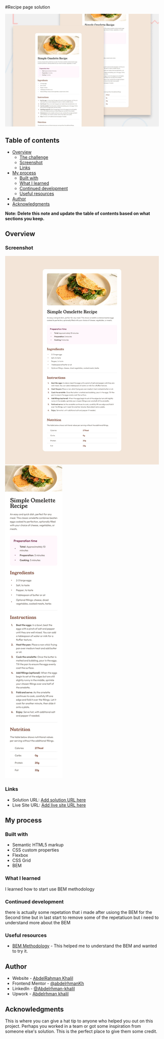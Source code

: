 #Recipe page solution

![Design preview for the Recipe page coding challenge](./preview.jpg)

## Table of contents

- [Overview](#overview)
  - [The challenge](#the-challenge)
  - [Screenshot](#screenshot)
  - [Links](#links)
- [My process](#my-process)
  - [Built with](#built-with)
  - [What I learned](#what-i-learned)
  - [Continued development](#continued-development)
  - [Useful resources](#useful-resources)
- [Author](#author)
- [Acknowledgments](#acknowledgments)

**Note: Delete this note and update the table of contents based on what sections you keep.**

## Overview

### Screenshot

![](./design/desktop-design.jpg)
![](./design/mobile-design.jpg)

### Links

- Solution URL: [Add solution URL here](https://github.com/abdelrhmanKh/recipe-page)
- Live Site URL: [Add live site URL here](https://abdelrhmankh.github.io/recipe-page/)

## My process

### Built with

- Semantic HTML5 markup
- CSS custom properties
- Flexbox
- CSS Grid
- BEM

### What I learned

I learned how to start use BEM methodology

### Continued development

there is actually some repetation that i made after usiong the BEM for the Second time but in last start to remove some of the repetatiuon but i need to understand more about the BEM

### Useful resources

- [BEM Methodology](https://getbem.com/introduction/) - This helped me to understand the BEM and wanted to try it.

## Author

- Website - [AbdelRahman Khalil](https://abdelrhmankh.github.io/abdelrhmankhalil/)
- Frontend Mentor - [@abdelrhmanKh](https://www.frontendmentor.io/profile/abdelrhmanKh)
- LinkedIn - [@Abdelrhman-khalil](https://www.linkedin.com/in/abdelrhman-khalil-ali-9716a0188/)
- Upwork - [Abdelrhman khalil](https://www.upwork.com/freelancers/~0166fb261d37d97378)

## Acknowledgments

This is where you can give a hat tip to anyone who helped you out on this project. Perhaps you worked in a team or got some inspiration from someone else's solution. This is the perfect place to give them some credit.
